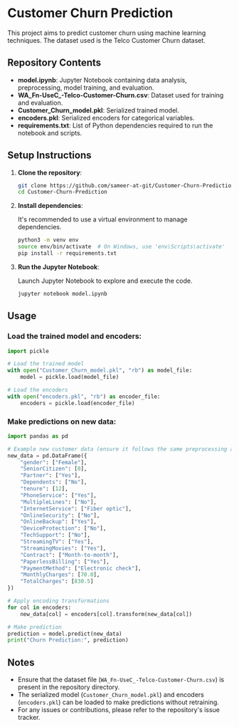 # Customer Churn Prediction

This project aims to predict customer churn using machine learning techniques. The dataset used is the Telco Customer Churn dataset.

## Repository Contents

- **model.ipynb**: Jupyter Notebook containing data analysis, preprocessing, model training, and evaluation.
- **WA_Fn-UseC_-Telco-Customer-Churn.csv**: Dataset used for training and evaluation.
- **Customer_Churn_model.pkl**: Serialized trained model.
- **encoders.pkl**: Serialized encoders for categorical variables.
- **requirements.txt**: List of Python dependencies required to run the notebook and scripts.

## Setup Instructions

1. **Clone the repository**:

   ```bash
   git clone https://github.com/sameer-at-git/Customer-Churn-Prediction.git
   cd Customer-Churn-Prediction
   ```

2. **Install dependencies**:

   It's recommended to use a virtual environment to manage dependencies.

   ```bash
   python3 -m venv env
   source env/bin/activate  # On Windows, use 'env\Scripts\activate'
   pip install -r requirements.txt
   ```

3. **Run the Jupyter Notebook**:

   Launch Jupyter Notebook to explore and execute the code.

   ```bash
   jupyter notebook model.ipynb
   ```

## Usage

### Load the trained model and encoders:

```python
import pickle

# Load the trained model
with open("Customer_Churn_model.pkl", "rb") as model_file:
    model = pickle.load(model_file)

# Load the encoders
with open("encoders.pkl", "rb") as encoder_file:
    encoders = pickle.load(encoder_file)
```

### Make predictions on new data:

```python
import pandas as pd

# Example new customer data (ensure it follows the same preprocessing as training data)
new_data = pd.DataFrame({
    "gender": ["Female"],
    "SeniorCitizen": [0],
    "Partner": ["Yes"],
    "Dependents": ["No"],
    "tenure": [12],
    "PhoneService": ["Yes"],
    "MultipleLines": ["No"],
    "InternetService": ["Fiber optic"],
    "OnlineSecurity": ["No"],
    "OnlineBackup": ["Yes"],
    "DeviceProtection": ["No"],
    "TechSupport": ["No"],
    "StreamingTV": ["Yes"],
    "StreamingMovies": ["Yes"],
    "Contract": ["Month-to-month"],
    "PaperlessBilling": ["Yes"],
    "PaymentMethod": ["Electronic check"],
    "MonthlyCharges": [70.0],
    "TotalCharges": [830.5]
})

# Apply encoding transformations
for col in encoders:
    new_data[col] = encoders[col].transform(new_data[col])

# Make prediction
prediction = model.predict(new_data)
print("Churn Prediction:", prediction)
```

## Notes

- Ensure that the dataset file (`WA_Fn-UseC_-Telco-Customer-Churn.csv`) is present in the repository directory.
- The serialized model (`Customer_Churn_model.pkl`) and encoders (`encoders.pkl`) can be loaded to make predictions without retraining.
- For any issues or contributions, please refer to the repository's issue tracker.
